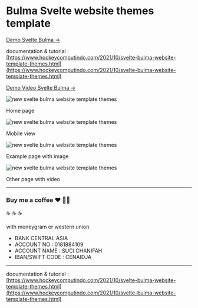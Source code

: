 # Bulma Svelte website themes template

[Demo Svelte Bulma →](https://whatsappshop.vercel.app/)

documentation & tutorial : [https://www.hockeycomputindo.com/2021/10/svelte-bulma-website-template-themes.html](https://www.hockeycomputindo.com/2021/10/svelte-bulma-website-template-themes.html)

[Demo Video Svelte Bulma →](https://www.youtube.com/watch?v=EgoBaJ3TRyk)


![new svelte bulma website template themes](https://1.bp.blogspot.com/-CD6tI-9RqDE/YXDU71anyWI/AAAAAAAARaM/ppGnt_Ob0tce3gR3INp6VVLe_Q9UGG_ewCLcBGAsYHQ/s2048/svelte%2Bbuma%2Btemplate%2B%25281%2529.png)

Home page 


![new svelte bulma website template themes](https://1.bp.blogspot.com/-KUyZCbF18xs/YXDU7TIX1bI/AAAAAAAARaI/sEM3-l-VS1EWUvXQ9ZGqzVy-jOK2ydWwQCLcBGAsYHQ/s671/svelte%2Bbuma%2Btemplate%2B%25282%2529.png)

Mobile view

![new svelte bulma website template themes](https://1.bp.blogspot.com/-Ree78uiBzKw/YXDU8AeW77I/AAAAAAAARaQ/V098lw1XGyEeNVIdmO2WjAdqrs9u5um8QCLcBGAsYHQ/s1450/svelte%2Bbuma%2Btemplate%2B%25283%2529.png)

Example page with image

![new svelte bulma website template themes](https://1.bp.blogspot.com/-mxP4Fec8_w4/YXDU-W1q0xI/AAAAAAAARaY/kNIrOfDns5M2FaErmDkeV11ybtOj11msgCLcBGAsYHQ/s1801/svelte%2Bbuma%2Btemplate%2B%25285%2529.png)

Other page with video

-----------------------------------------------

### Buy me a coffee :hearts: ✌🏻

:coffee: :coffee: :coffee: 

with moneygram or western union

+ BANK CENTRAL ASIA
+ ACCOUNT NO : 0181884109
+ ACCOUNT NAME : SUCI CHANIFAH
+ IBAN/SWIFT CODE : CENAIDJA

----------------------------------------------

documentation & tutorial : [https://www.hockeycomputindo.com/2021/10/svelte-bulma-website-template-themes.html](https://www.hockeycomputindo.com/2021/10/svelte-bulma-website-template-themes.html)

